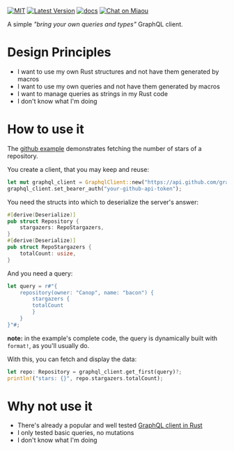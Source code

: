 [![MIT][s2]][l2] [![Latest Version][s1]][l1] [![docs][s3]][l3] [![Chat on Miaou][s4]][l4]

[s1]: https://img.shields.io/crates/v/byo-graphql.svg
[l1]: https://crates.io/crates/byo-graphql

[s2]: https://img.shields.io/badge/license-MIT-blue.svg
[l2]: LICENSE

[s3]: https://docs.rs/byo-graphql/badge.svg
[l3]: https://docs.rs/byo-graphql/

[s4]: https://miaou.dystroy.org/static/shields/room.svg
[l4]: https://miaou.dystroy.org/3


A simple *"bring your own queries and types"* GraphQL client.

# Design Principles

* I want to use my own Rust structures and not have them generated by macros
* I want to use my own queries and not have them generated by macros
* I want to manage queries as strings in my Rust code
* I don't know what I'm doing

# How to use it

The [github example](examples/github-stars/main.rs) demonstrates fetching the number of stars of a repository.

You create a client, that you may keep and reuse:

```rust
let mut graphql_client = GraphqlClient::new("https://api.github.com/graphql")?;
graphql_client.set_bearer_auth("your-github-api-token");
```

You need the structs into which to deserialize the server's answer:

```rust
#[derive(Deserialize)]
pub struct Repository {
    stargazers: RepoStargazers,
}
#[derive(Deserialize)]
pub struct RepoStargazers {
    totalCount: usize,
}
```
And you need a query:
```rust
let query = r#"{
	repository(owner: "Canop", name: "bacon") {
	    stargazers {
		totalCount
	    }
	}
}"#;
```
**note:** in the example's complete code, the query is dynamically built with `format!`, as you'll usually do.

With this, you can fetch and display the data:

```rust
let repo: Repository = graphql_client.get_first(query)?;
println!("stars: {}", repo.stargazers.totalCount);
```

# Why not use it

* There's already a popular and well tested [GraphQL client in Rust](https://github.com/graphql-rust/graphql-client)
* I only tested basic queries, no mutations
* I don't know what I'm doing
